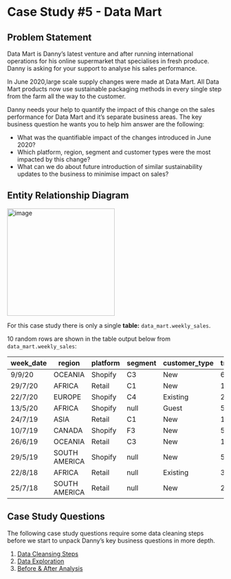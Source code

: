 # Case Study #5 - Data Mart

## Problem Statement

Data Mart is Danny’s latest venture and after running international operations for his online supermarket that specialises in fresh produce.
Danny is asking for your support to analyse his sales performance.

In June 2020,large scale supply changes were made at Data Mart. 
All Data Mart products now use sustainable packaging methods in every single step from the farm all the way to the customer.

Danny needs your help to quantify the impact of this change on the sales performance for Data Mart and it’s separate business areas.
The key business question he wants you to help him answer are the following:
- What was the quantifiable impact of the changes introduced in June 2020?
- Which platform, region, segment and customer types were the most impacted by this change?
- What can we do about future introduction of similar sustainability updates to the business to minimise impact on sales?

## Entity Relationship Diagram

<img width="250" alt="image" src="https://user-images.githubusercontent.com/104567399/222139020-a1f334ce-a160-4c1e-849a-6fb4f332a198.png">

For this case study there is only a single **table:** ```data_mart.weekly_sales```.

10 random rows are shown in the table output below from ```data_mart.weekly_sales```:

|week_date	|region|	platform|	segment	|customer_type|	transactions|	sales|
|---|---|---|---|---|---|---|
|9/9/20|	OCEANIA	|Shopify	|C3	|    New	     | 610	|110033.89|
|29/7/20|	AFRICA	|Retail|	C1	  |  New	    |  110692	|3053771.19|
|22/7/20	|EUROPE	|Shopify|	C4	  |  Existing|	24|	8101.54|
|13/5/20	|AFRICA	|Shopify	|null	|  Guest	   | 5287|	1003301.37|
|24/7/19	|ASIA	  |Retail|	C1	|    New	    |  127342|	3151780.41|
|10/7/19	|CANADA	|Shopify|	F3	|    New	    |  51	|8844.93|
|26/6/19	|OCEANIA|	Retail|	C3	|    New	    |  152921	|5551385.36|
|29/5/19	|SOUTH   AMERICA	|Shopify|	null	  |  New|	53	|10056.2|
|22/8/18	|AFRICA	|Retail|	null|	  Existing	|31721	|1718863.58|
|25/7/18	|SOUTH  AMERICA|	Retail	|null	  |  New	|2136	|81757.91|

## Case Study Questions

The following case study questions require some data cleaning steps before we start to unpack Danny’s key business questions in more depth.

1. [Data Cleansing Steps](https://github.com/eunikehp/SQL-Case-Studies/blob/main/Case%20Study%20%235:%20Data%20Mart/1.%20Data%20Cleansing%20Steps.md)
2. [Data Exploration](https://github.com/eunikehp/SQL-Case-Studies/blob/main/Case%20Study%20%235:%20Data%20Mart/2.%20Data%20Exploration.md)
3. [Before & After Analysis](https://github.com/eunikehp/SQL-Case-Studies/blob/main/Case%20Study%20%235:%20Data%20Mart/3.%20Before%20%26%20After%20Analysis.md)

